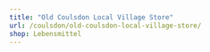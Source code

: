 ```yaml
---
title: "Old Coulsdon Local Village Store"
url: /coulsdon/old-coulsdon-local-village-store/
shop: Lebensmittel
---
```

